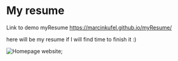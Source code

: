 # My resume


Link to demo myResume https://marcinkufel.github.io/myResume/

here will be my resume if I will find time to finish it :)

![Homepage website](https://github.com/MarcinKufel/myResume/blob/main/Animation.gif?raw=true);